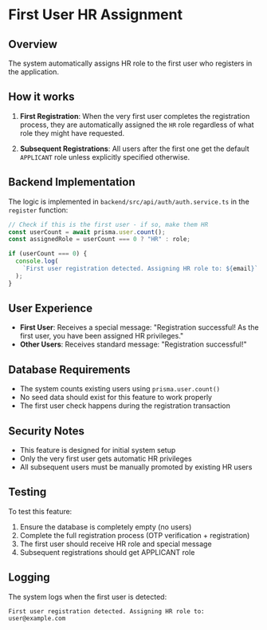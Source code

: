 # First User HR Assignment

## Overview

The system automatically assigns HR role to the first user who registers in the application.

## How it works

1. **First Registration**: When the very first user completes the registration process, they are automatically assigned the `HR` role regardless of what role they might have requested.

2. **Subsequent Registrations**: All users after the first one get the default `APPLICANT` role unless explicitly specified otherwise.

## Backend Implementation

The logic is implemented in `backend/src/api/auth/auth.service.ts` in the `register` function:

```typescript
// Check if this is the first user - if so, make them HR
const userCount = await prisma.user.count();
const assignedRole = userCount === 0 ? "HR" : role;

if (userCount === 0) {
  console.log(
    `First user registration detected. Assigning HR role to: ${email}`
  );
}
```

## User Experience

- **First User**: Receives a special message: "Registration successful! As the first user, you have been assigned HR privileges."
- **Other Users**: Receives standard message: "Registration successful!"

## Database Requirements

- The system counts existing users using `prisma.user.count()`
- No seed data should exist for this feature to work properly
- The first user check happens during the registration transaction

## Security Notes

- This feature is designed for initial system setup
- Only the very first user gets automatic HR privileges
- All subsequent users must be manually promoted by existing HR users

## Testing

To test this feature:

1. Ensure the database is completely empty (no users)
2. Complete the full registration process (OTP verification + registration)
3. The first user should receive HR role and special message
4. Subsequent registrations should get APPLICANT role

## Logging

The system logs when the first user is detected:

```
First user registration detected. Assigning HR role to: user@example.com
```
